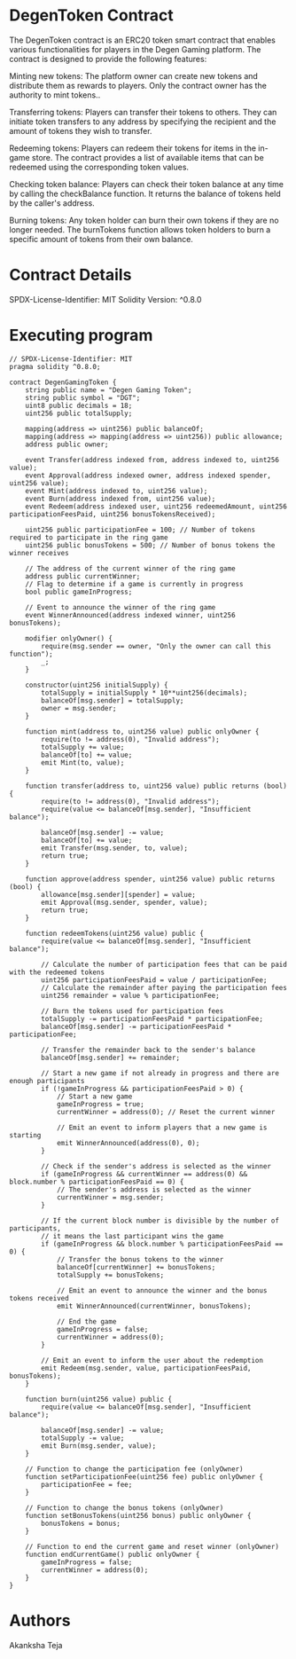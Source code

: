 # DegenToken Contract
The DegenToken contract is an ERC20 token smart contract that enables various functionalities for players in the Degen Gaming platform. The contract is designed to provide the following features:

Minting new tokens: The platform owner can create new tokens and distribute them as rewards to players. Only the contract owner has the authority to mint tokens..

Transferring tokens: Players can transfer their tokens to others. They can initiate token transfers to any address by specifying the recipient and the amount of tokens they wish to transfer.

Redeeming tokens: Players can redeem their tokens for items in the in-game store. The contract provides a list of available items that can be redeemed using the corresponding token values.

Checking token balance: Players can check their token balance at any time by calling the checkBalance function. It returns the balance of tokens held by the caller's address.

Burning tokens: Any token holder can burn their own tokens if they are no longer needed. The burnTokens function allows token holders to burn a specific amount of tokens from their own balance.

# Contract Details
SPDX-License-Identifier: MIT Solidity Version: ^0.8.0

# Executing program
```
// SPDX-License-Identifier: MIT
pragma solidity ^0.8.0;

contract DegenGamingToken {
    string public name = "Degen Gaming Token";
    string public symbol = "DGT";
    uint8 public decimals = 18;
    uint256 public totalSupply;

    mapping(address => uint256) public balanceOf;
    mapping(address => mapping(address => uint256)) public allowance;
    address public owner;

    event Transfer(address indexed from, address indexed to, uint256 value);
    event Approval(address indexed owner, address indexed spender, uint256 value);
    event Mint(address indexed to, uint256 value);
    event Burn(address indexed from, uint256 value);
    event Redeem(address indexed user, uint256 redeemedAmount, uint256 participationFeesPaid, uint256 bonusTokensReceived);

    uint256 public participationFee = 100; // Number of tokens required to participate in the ring game
    uint256 public bonusTokens = 500; // Number of bonus tokens the winner receives

    // The address of the current winner of the ring game
    address public currentWinner;
    // Flag to determine if a game is currently in progress
    bool public gameInProgress;

    // Event to announce the winner of the ring game
    event WinnerAnnounced(address indexed winner, uint256 bonusTokens);

    modifier onlyOwner() {
        require(msg.sender == owner, "Only the owner can call this function");
        _;
    }

    constructor(uint256 initialSupply) {
        totalSupply = initialSupply * 10**uint256(decimals);
        balanceOf[msg.sender] = totalSupply;
        owner = msg.sender;
    }

    function mint(address to, uint256 value) public onlyOwner {
        require(to != address(0), "Invalid address");
        totalSupply += value;
        balanceOf[to] += value;
        emit Mint(to, value);
    }

    function transfer(address to, uint256 value) public returns (bool) {
        require(to != address(0), "Invalid address");
        require(value <= balanceOf[msg.sender], "Insufficient balance");

        balanceOf[msg.sender] -= value;
        balanceOf[to] += value;
        emit Transfer(msg.sender, to, value);
        return true;
    }

    function approve(address spender, uint256 value) public returns (bool) {
        allowance[msg.sender][spender] = value;
        emit Approval(msg.sender, spender, value);
        return true;
    }

    function redeemTokens(uint256 value) public {
        require(value <= balanceOf[msg.sender], "Insufficient balance");

        // Calculate the number of participation fees that can be paid with the redeemed tokens
        uint256 participationFeesPaid = value / participationFee;
        // Calculate the remainder after paying the participation fees
        uint256 remainder = value % participationFee;

        // Burn the tokens used for participation fees
        totalSupply -= participationFeesPaid * participationFee;
        balanceOf[msg.sender] -= participationFeesPaid * participationFee;

        // Transfer the remainder back to the sender's balance
        balanceOf[msg.sender] += remainder;

        // Start a new game if not already in progress and there are enough participants
        if (!gameInProgress && participationFeesPaid > 0) {
            // Start a new game
            gameInProgress = true;
            currentWinner = address(0); // Reset the current winner

            // Emit an event to inform players that a new game is starting
            emit WinnerAnnounced(address(0), 0);
        }

        // Check if the sender's address is selected as the winner
        if (gameInProgress && currentWinner == address(0) && block.number % participationFeesPaid == 0) {
            // The sender's address is selected as the winner
            currentWinner = msg.sender;
        }

        // If the current block number is divisible by the number of participants,
        // it means the last participant wins the game
        if (gameInProgress && block.number % participationFeesPaid == 0) {
            // Transfer the bonus tokens to the winner
            balanceOf[currentWinner] += bonusTokens;
            totalSupply += bonusTokens;

            // Emit an event to announce the winner and the bonus tokens received
            emit WinnerAnnounced(currentWinner, bonusTokens);

            // End the game
            gameInProgress = false;
            currentWinner = address(0);
        }

        // Emit an event to inform the user about the redemption
        emit Redeem(msg.sender, value, participationFeesPaid, bonusTokens);
    }

    function burn(uint256 value) public {
        require(value <= balanceOf[msg.sender], "Insufficient balance");

        balanceOf[msg.sender] -= value;
        totalSupply -= value;
        emit Burn(msg.sender, value);
    }

    // Function to change the participation fee (onlyOwner)
    function setParticipationFee(uint256 fee) public onlyOwner {
        participationFee = fee;
    }

    // Function to change the bonus tokens (onlyOwner)
    function setBonusTokens(uint256 bonus) public onlyOwner {
        bonusTokens = bonus;
    }

    // Function to end the current game and reset winner (onlyOwner)
    function endCurrentGame() public onlyOwner {
        gameInProgress = false;
        currentWinner = address(0);
    }
}

```
# Authors
Akanksha Teja
